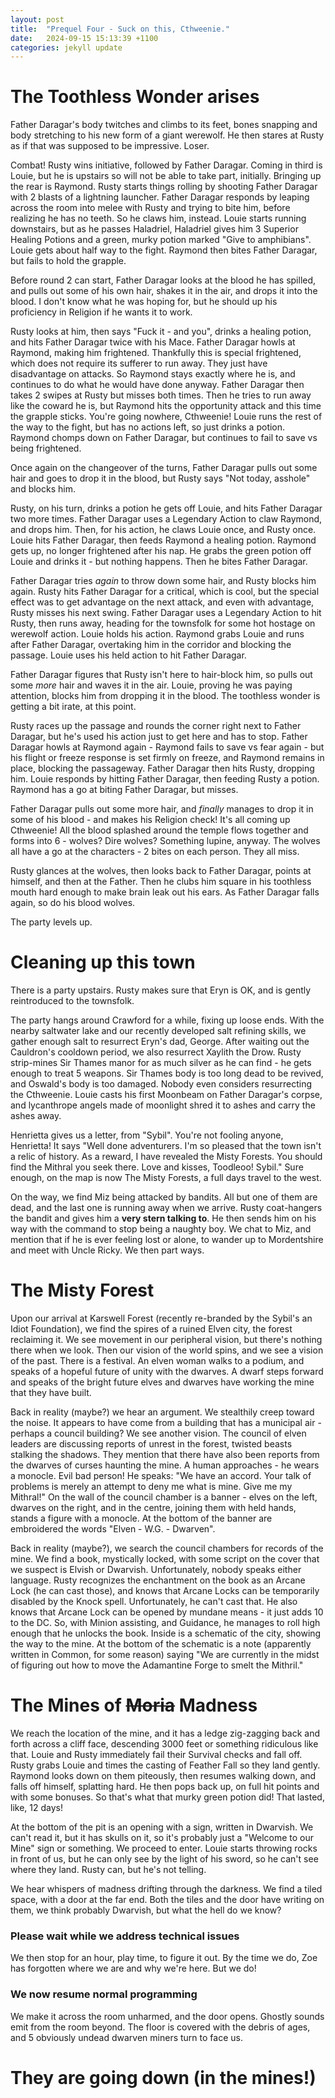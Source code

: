 ```yaml
---
layout: post
title:  "Prequel Four - Suck on this, Cthweenie."
date:   2024-09-15 15:13:39 +1100
categories: jekyll update
---
```

# The Toothless Wonder arises

Father Daragar's body twitches and climbs to its feet, bones snapping and body stretching to his new form of a giant werewolf.  He then stares at Rusty as if that was supposed to be impressive.  Loser.

Combat!  Rusty wins initiative, followed by Father Daragar.  Coming in third is Louie, but he is upstairs so will not be able to take part, initially.  Bringing up the rear is Raymond.  Rusty starts things rolling by shooting Father Daragar with 2 blasts of a lightning launcher.  Father Daragar responds by leaping across the room into melee with Rusty and trying to bite him, before realizing he has no teeth.  So he claws him, instead.  Louie starts running downstairs, but as he passes Haladriel, Haladriel gives him 3 Superior Healing Potions and a green, murky potion marked "Give to amphibians".  Louie gets about half way to the fight.  Raymond then bites Father Daragar, but fails to hold the grapple.

Before round 2 can start, Father Daragar looks at the blood he has spilled, and pulls out some of his own hair, shakes it in the air, and drops it into the blood.  I don't know what he was hoping for, but he should up his proficiency in Religion if he wants it to work.  

Rusty looks at him, then says "Fuck it - and you", drinks a healing potion, and hits Father Daragar twice with his Mace.  Father Daragar howls at Raymond, making him frightened.  Thankfully this is special frightened, which does not require its sufferer to run away.  They just have disadvantage on attacks. So Raymond stays exactly where he is, and continues to do what he would have done anyway.  Father Daragar then takes 2 swipes at Rusty but misses both times.  Then he tries to run away like the coward he is, but Raymond hits the opportunity attack and this time the grapple sticks.  You're going nowhere, Cthweenie!  Louie runs the rest of the way to the fight, but has no actions left, so just drinks a potion.  Raymond chomps down on Father Daragar, but continues to fail to save vs being frightened.

Once again on the changeover of the turns, Father Daragar pulls out some hair and goes to drop it in the blood, but Rusty says "Not today, asshole" and blocks him.

Rusty, on his turn, drinks a potion he gets off Louie, and hits Father Daragar two more times.  Father Daragar uses a Legendary Action to claw Raymond, and drops him.  Then, for his action, he claws Louie once, and Rusty once.  Louie hits Father Daragar, then feeds Raymond a healing potion.  Raymond gets up, no longer frightened after his nap.  He grabs the green potion off Louie and drinks it - but nothing happens.  Then he bites Father Daragar.

Father Daragar tries _again_ to throw down some hair, and Rusty blocks him again.  Rusty hits Father Daragar for a critical, which is cool, but the special effect was to get advantage on the next attack, and even with advantage, Rusty misses his next swing.  Father Daragar uses a Legendary Action to hit Rusty, then runs away, heading for the townsfolk for some hot hostage on werewolf action.  Louie holds his action.  Raymond grabs Louie and runs after Father Daragar, overtaking him in the corridor and blocking the passage. Louie uses his held action to hit Father Daragar.  

Father Daragar figures that Rusty isn't here to hair-block him, so pulls out some _more_ hair and waves it in the air.  Louie, proving he was paying attention, blocks him from dropping it in the blood.  The toothless wonder is getting a bit irate, at this point.

Rusty races up the passage and rounds the corner right next to Father Daragar, but he's used his action just to get here and has to stop.  Father Daragar howls at Raymond again - Raymond fails to save vs fear again - but his flight or freeze response is set firmly on freeze, and Raymond remains in place, blocking the passageway. Father Daragar then hits Rusty, dropping him.  Louie responds by hitting Father Daragar, then feeding Rusty a potion.  Raymond has a go at biting Father Daragar, but misses.

Father Daragar pulls out some more hair, and _finally_ manages to drop it in some of his blood - and makes his Religion check!  It's all coming up Cthweenie!  All the blood splashed around the temple flows together and forms into 6 - wolves? Dire wolves?  Something lupine, anyway.  The wolves all have a go at the characters - 2 bites on each person.  They all miss.

Rusty glances at the wolves, then looks back to Father Daragar, points at himself, and then at the Father.  Then he clubs him square in his toothless mouth hard enough to make brain leak out his ears.  As Father Daragar falls again, so do his blood wolves.

The party levels up.

# Cleaning up this town

There is a party upstairs.  Rusty makes sure that Eryn is OK, and is gently reintroduced to the townsfolk.

The party hangs around Crawford for a while, fixing up loose ends.  With the nearby saltwater lake and our recently developed salt refining skills, we gather enough salt to resurrect Eryn's dad, George.  After waiting out the Cauldron's cooldown period, we also resurrect Xaylith the Drow.  Rusty strip-mines Sir Thames manor for as much silver as he can find - he gets enough to treat 5 weapons.  Sir Thames body is too long dead to be revived, and Oswald's body is too damaged.  Nobody even considers resurrecting the Cthweenie.  Louie casts his first Moonbeam on Father Daragar's corpse, and lycanthrope angels made of moonlight shred it to ashes and carry the ashes away.

Henrietta gives us a letter, from "Sybil".  You're not fooling anyone, Henrietta!  It says "Well done adventurers.  I'm so pleased that the town isn't a relic of history. As a reward, I have revealed the Misty Forests.  You should find the Mithral you seek there.  Love and kisses, Toodleoo! Sybil."  Sure enough, on the map is now The Misty Forests, a full days travel to the west.

On the way, we find Miz being attacked by bandits.  All but one of them are dead, and the last one is running away when we arrive.  Rusty coat-hangers the bandit and gives him a **very stern talking to**.  He then sends him on his way with the command to stop being a naughty boy.  We chat to Miz, and mention that if he is ever feeling lost or alone, to wander up to Mordentshire and meet with Uncle Ricky.  We then part ways.

# The Misty Forest

Upon our arrival at Karswell Forest (recently re-branded by the Sybil's an Idiot Foundation), we find the spires of a ruined Elven city, the forest reclaiming it.  We see movement in our peripheral vision, but there's nothing there when we look.  Then our vision of the world spins, and we see a vision of the past. There is a festival. An elven woman walks to a podium, and speaks of a hopeful future of unity with the dwarves. A dwarf steps forward and speaks of the bright future elves and dwarves have working the mine that they have built.

Back in reality (maybe?) we hear an argument.  We stealthily creep toward the noise.  It appears to have come from a building that has a municipal air - perhaps a council building?  We see another vision.  The council of elven leaders are discussing reports of unrest in the forest, twisted beasts stalking the shadows.  They mention that there have also been reports from the dwarves of curses haunting the mine.  A human approaches - he wears a monocle.  Evil bad person!  He speaks: "We have an accord. Your talk of problems is merely an attempt to deny me what is mine.  Give me my Mithral!"  On the wall of the council chamber is a banner - elves on the left, dwarves on the right, and in the centre, joining them with held hands, stands a figure with a monocle.  At the bottom of the banner are embroidered the words "Elven - W.G. - Dwarven".

Back in reality (maybe?), we search the council chambers for records of the mine.  We find a book, mystically locked, with some script on the cover that we suspect is Elvish or Dwarvish.  Unfortunately, nobody speaks either language.  Rusty recognizes the enchantment on the book as an Arcane Lock (he can cast those), and knows that Arcane Locks can be temporarily disabled by the Knock spell.  Unfortunately, he can't cast that.  He also knows that Arcane Lock can be opened by mundane means - it just adds 10 to the DC.  So, with Minion assisting, and Guidance, he manages to roll high enough that he unlocks the book.  Inside is a schematic of the city, showing the way to the mine.  At the bottom of the schematic is a note (apparently written in Common, for some reason) saying "We are currently in the midst of figuring out how to move the Adamantine Forge to smelt the Mithril."

# The Mines of ~~Moria~~ Madness

We reach the location of the mine, and it has a ledge zig-zagging back and forth across a cliff face, descending 3000 feet or something ridiculous like that.  Louie and Rusty immediately fail their Survival checks and fall off.  Rusty grabs Louie and times the casting of Feather Fall so they land gently.  Raymond looks down on them piteously, then resumes walking down, and falls off himself, splatting hard.  He then pops back up, on full hit points and with some bonuses.  So that's what that murky green potion did!  That lasted, like, 12 days!

At the bottom of the pit is an opening with a sign, written in Dwarvish.  We can't read it, but it has skulls on it, so it's probably just a "Welcome to our Mine" sign or something.  We proceed to enter.  Louie starts throwing rocks in front of us, but he can only see by the light of his sword, so he can't see where they land.  Rusty can, but he's not telling.

We hear whispers of madness drifting through the darkness.  We find a tiled space, with a door at the far end.  Both the tiles and the door have writing on them, we think probably Dwarvish, but what the hell do we know?

### Please wait while we address technical issues

We then stop for an hour, play time, to figure it out.  By the time we do, Zoe has forgotten where we are and why we're here.  But we do!

### We now resume normal programming

We make it across the room unharmed, and the door opens. Ghostly sounds emit from the room beyond. The floor is covered with the debris of ages, and 5 obviously undead dwarven miners turn to face us.

# They are going down (in the mines!)